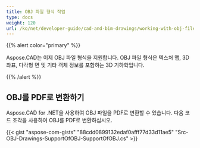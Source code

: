 ```yaml
---
title: OBJ 파일 형식 작업
type: docs
weight: 120
url: /ko/net/developer-guide/cad-and-bim-drawings/working-with-obj-file-format/
---
```


{{% alert color="primary" %}}

Aspose.CAD는 이제 OBJ 파일 형식을 지원합니다. OBJ 파일 형식은 텍스처 맵, 3D 좌표, 다각형 면 및 기타 객체 정보를 포함하는 3D 기하학입니다.

{{% /alert %}}

## **OBJ를 PDF로 변환하기**

Aspose.CAD for .NET을 사용하여 OBJ 파일을 PDF로 변환할 수 있습니다. 다음 코드 조각을 사용하여 OBJ를 PDF로 변환하십시오.

{{< gist "aspose-com-gists" "88cdd0899132edaf0afff77d33d11ae5" "Src-OBJ-Drawings-SupportOfOBJ-SupportOfOBJ.cs" >}}
